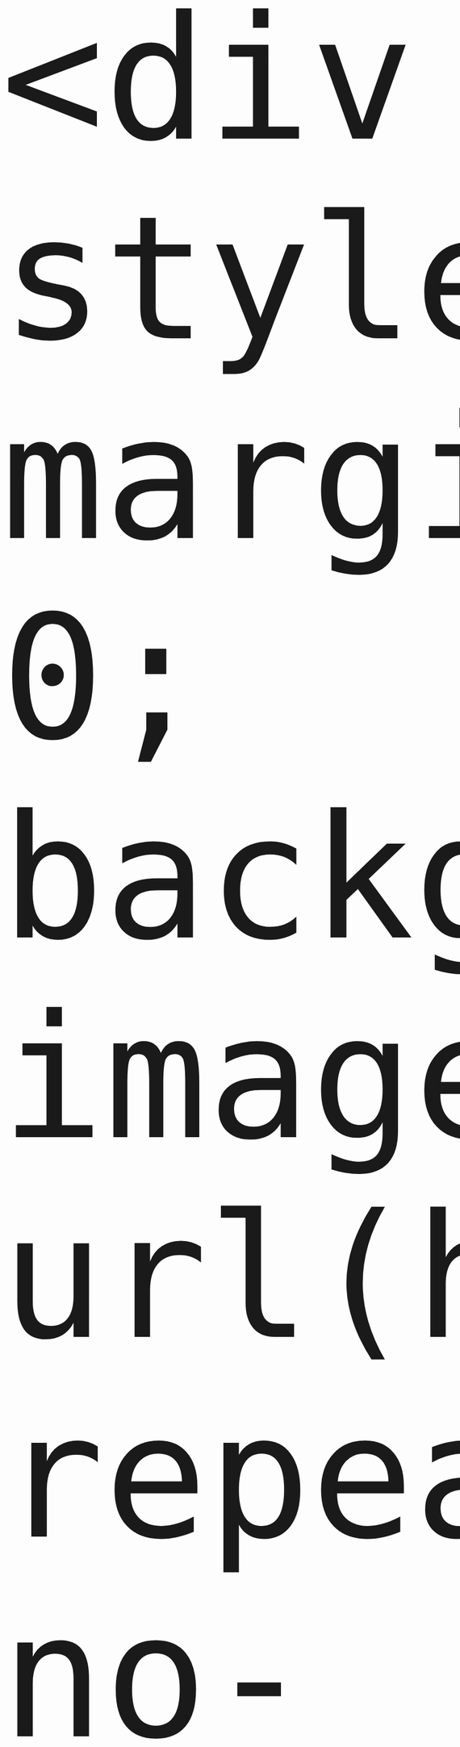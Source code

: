<html lang="en">
<head>
    <meta charset="UTF-8">
    <meta http-equiv="X-UA-Compatible" content="IE=edge">
    <meta name="viewport" content="width=device-width, initial-scale=1.0">
    <link rel="preconnect" href="https://fonts.googleapis.com">             
    <link rel="preconnect" href="https://fonts.gstatic.com" crossorigin>
    <link href="https://fonts.googleapis.com/css2?family=Syncopate&display=swap" rel="stylesheet">
   
</head>
<body style="margin: 0; font-size: 10vh; width:100%">


    
    <div style=" margin: 0; background-image: url(h.jpg);background-repeat: no-repeat;background-size: cover;background-position: center;   width: 100%; height: 600px; ">
        <div style="position: relative; height: 45px;width:100%;">
        <p style="width:100%; margin-top: 6px; padding: 0; margin-bottom: 0; position: absolute;  color:rgb(255, 255, 255); font-size:5vh;font-family: 'Syncopate', sans-serif;">nilankar</p>
        </div>
        <hr style=" margin: 0; padding: 0; color: rgb(255, 255, 255); float: left;  width: 60%;">
        <hr style=" margin-top: 2%; color: rgb(255, 255, 255);float: left; position: absolute; width: 100%;">
    </div>
   


</body>
</html>
